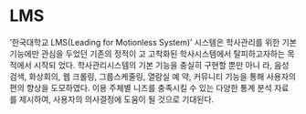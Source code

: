 # LMS
‘한국대학교 LMS(Leading for Motionless System)’ 시스템은 학사관리를 위한 기본 기능에만 관심을 두었던 기존의 정적이 고 고착화된 학사시스템에서 탈피하고자하는 목적에서 시작되 었다. 학사관리시스템의 기본 기능을 충실히 구현할 뿐만 아니 라, 음성 검색, 화상회의, 웹 크롤링, 그룹스케줄링, 열람실 예 약, 커뮤니티 기능을 통해 사용자의 편의 향상을 도모하였다. 이용 주체별 니즈를 충족시킬 수 있는 다양한 통계 분석 자료 를 제시하여, 사용자의 의사결정에 도움이 될 것으로 기대된다.

